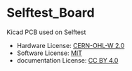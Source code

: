# Selftest_Board
 Kicad PCB used on Selftest 
 
 
- Hardware License: [CERN-OHL-W 2.0](https://ohwr.org/cern_ohl_w_v2.txt)
- Software License: [MIT](https://opensource.org/license/mit/)
- documentation License: [CC BY 4.0](https://creativecommons.org/licenses/by/4.0/)
